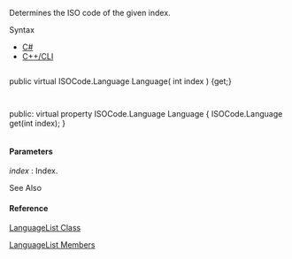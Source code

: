 Determines the ISO code of the given index.

Syntax

* [C#](#i-syntax-CS)
* [C++/CLI](#i-syntax-CPP2005)

```
```
public virtual ISOCode.Language Language( 
   int index
) {get;}
```
```

```
```
public:
virtual property ISOCode.Language Language {
   ISOCode.Language get(int index);
}
```
```

#### Parameters

*index*
:   Index.



See Also

#### Reference

[LanguageList Class](Eplan.EplApi.Baseu~Eplan.EplApi.Base.LanguageList.html)
  
[LanguageList Members](Eplan.EplApi.Baseu~Eplan.EplApi.Base.LanguageList_members.html)